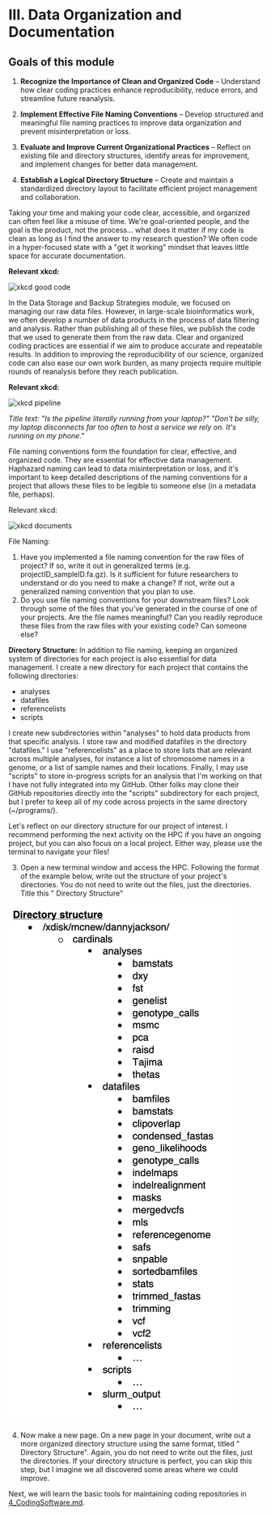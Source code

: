 # III. Data Organization and Documentation

## Goals of this module
1. **Recognize the Importance of Clean and Organized Code** – Understand how clear coding practices enhance reproducibility, reduce errors, and streamline future reanalysis.

2. **Implement Effective File Naming Conventions** – Develop structured and meaningful file naming practices to improve data organization and prevent misinterpretation or loss.

3. **Evaluate and Improve Current Organizational Practices** – Reflect on existing file and directory structures, identify areas for improvement, and implement changes for better data management.

4. **Establish a Logical Directory Structure** – Create and maintain a standardized directory layout to facilitate efficient project management and collaboration.

Taking your time and making your code clear, accessible, and organized can often feel like a misuse of time. We're goal-oriented people, and the goal is the product, not the process... what does it matter if my code is clean as long as I find the answer to my research question? We often code in a hyper-focused state with a "get it working" mindset that leaves little space for accurate documentation. 

**Relevant xkcd:**

![xkcd good code](https://imgs.xkcd.com/comics/good_code.png)

In the Data Storage and Backup Strategies module, we focused on managing our raw data files. However, in large-scale bioinformatics work, we often develop a number of data products in the process of data filtering and analysis. Rather than publishing all of these files, we publish the code that we used to generate them from the raw data. Clear and organized coding practices are essential if we aim to produce accurate and repeatable results. In addition to improving the reproducibility of our science, organized code can also ease our own work burden, as many projects require multiple rounds of reanalysis before they reach publication.

**Relevant xkcd:**

![xkcd pipeline](https://imgs.xkcd.com/comics/data_pipeline.png)

*Title text: "Is the pipeline literally running from your laptop?" "Don't be silly, my laptop disconnects far too often to host a service we rely on. It's running on my phone."*

File naming conventions form the foundation for clear, effective, and organized code. They are essential for effective data management. Haphazard naming can lead to data misinterpretation or loss, and it's important to keep detailed descriptions of the naming conventions for a project that allows these files to be legible to someone else (in a metadata file, perhaps).

Relevant xkcd:

![xkcd documents](https://imgs.xkcd.com/comics/documents.png)

File Naming:
1.	Have you implemented a file naming convention for the raw files of project? If so, write it out in generalized terms (e.g. projectID_sampleID.fa.gz). Is it sufficient for future researchers to understand or do you need to make a change? If not, write out a generalized naming convention that you plan to use.
2.  Do you use file naming conventions for your downstream files? Look through some of the files that you've generated in the course of one of your projects. Are the file names meaningful? Can you readily reproduce these files from the raw files with your existing code? Can someone else?


**Directory Structure:**
In addition to file naming, keeping an organized system of directories for each project is also essential for data management. I create a new directory for each project that contains the following directories:
   - analyses
   - datafiles
   - referencelists
   - scripts  

I create new subdirectories within "analyses" to hold data products from that specific analysis. I store raw and modified datafiles in the directory "datafiles." I use "referencelists" as a place to store lists that are relevant across multiple analyses, for instance a list of chromosome names in a genome, or a list of sample names and their locations. Finally, I may use "scripts" to store in-progress scripts for an analysis that I'm working on that I have not fully integrated into my GitHub. Other folks may clone their GitHub repositories directly into the "scripts" subdirectory for each project, but I prefer to keep all of my code across projects in the same directory (~/programs/).

Let's reflect on our directory structure for our project of interest. I recommend performing the next activity on the HPC if you have an ongoing project, but you can also focus on a local project. Either way, please use the terminal to navigate your files!

3.	Open a new terminal window and access the HPC. Following the format of the example below, write out the structure of your project's directories. You do not need to write out the files, just the directories. Title this "<DATE> <Project Name> Directory Structure"

![diagram of directory structure](https://github.com/dannyjackson/BioinformaticsWorkshop/blob/main/images/Directory_Structure.png)


4.	Now make a new page. On a new page in your document, write out a more organized directory structure using the same format, titled "<Ideal> <Project Name> Directory Structure". Again, you do not need to write out the files, just the directories. If your directory structure is perfect, you can skip this step, but I imagine we all discovered some areas where we could improve. 

Next, we will learn the basic tools for maintaining coding repositories in [4_CodingSoftware.md](https://github.com/dannyjackson/BioinformaticsWorkshop/blob/main/4_CodingSoftware.md).